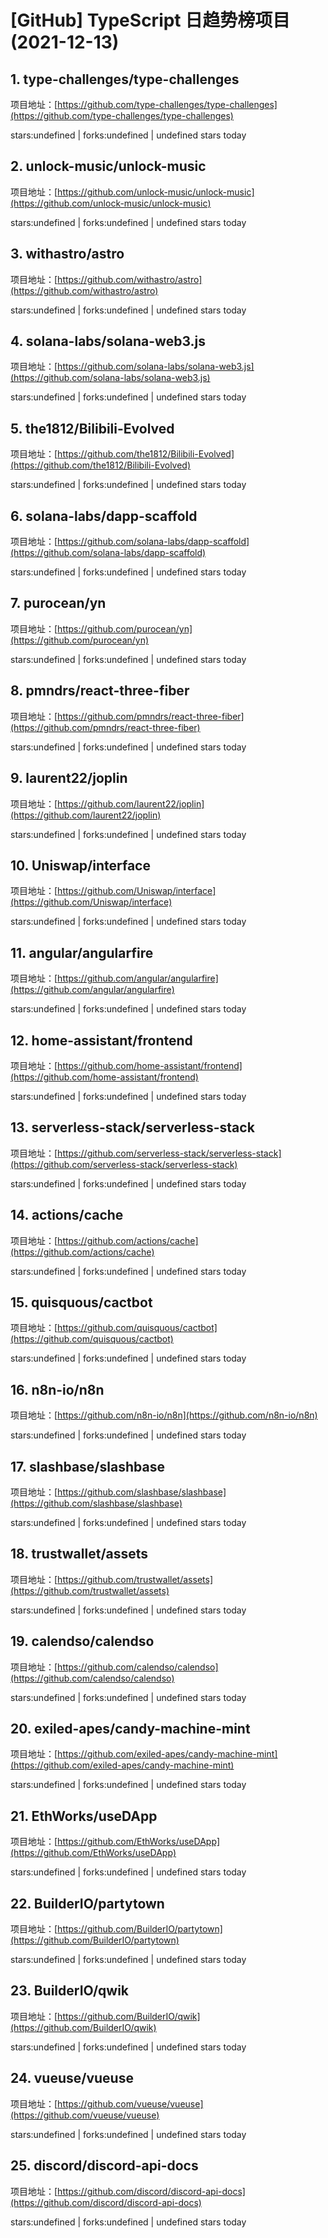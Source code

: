 # [GitHub] TypeScript 日趋势榜项目(2021-12-13)

## 1. type-challenges/type-challenges 

项目地址：[https://github.com/type-challenges/type-challenges](https://github.com/type-challenges/type-challenges)

stars:undefined | forks:undefined | undefined stars today 



## 2. unlock-music/unlock-music 

项目地址：[https://github.com/unlock-music/unlock-music](https://github.com/unlock-music/unlock-music)

stars:undefined | forks:undefined | undefined stars today 



## 3. withastro/astro 

项目地址：[https://github.com/withastro/astro](https://github.com/withastro/astro)

stars:undefined | forks:undefined | undefined stars today 



## 4. solana-labs/solana-web3.js 

项目地址：[https://github.com/solana-labs/solana-web3.js](https://github.com/solana-labs/solana-web3.js)

stars:undefined | forks:undefined | undefined stars today 



## 5. the1812/Bilibili-Evolved 

项目地址：[https://github.com/the1812/Bilibili-Evolved](https://github.com/the1812/Bilibili-Evolved)

stars:undefined | forks:undefined | undefined stars today 



## 6. solana-labs/dapp-scaffold 

项目地址：[https://github.com/solana-labs/dapp-scaffold](https://github.com/solana-labs/dapp-scaffold)

stars:undefined | forks:undefined | undefined stars today 



## 7. purocean/yn 

项目地址：[https://github.com/purocean/yn](https://github.com/purocean/yn)

stars:undefined | forks:undefined | undefined stars today 



## 8. pmndrs/react-three-fiber 

项目地址：[https://github.com/pmndrs/react-three-fiber](https://github.com/pmndrs/react-three-fiber)

stars:undefined | forks:undefined | undefined stars today 



## 9. laurent22/joplin 

项目地址：[https://github.com/laurent22/joplin](https://github.com/laurent22/joplin)

stars:undefined | forks:undefined | undefined stars today 



## 10. Uniswap/interface 

项目地址：[https://github.com/Uniswap/interface](https://github.com/Uniswap/interface)

stars:undefined | forks:undefined | undefined stars today 



## 11. angular/angularfire 

项目地址：[https://github.com/angular/angularfire](https://github.com/angular/angularfire)

stars:undefined | forks:undefined | undefined stars today 



## 12. home-assistant/frontend 

项目地址：[https://github.com/home-assistant/frontend](https://github.com/home-assistant/frontend)

stars:undefined | forks:undefined | undefined stars today 



## 13. serverless-stack/serverless-stack 

项目地址：[https://github.com/serverless-stack/serverless-stack](https://github.com/serverless-stack/serverless-stack)

stars:undefined | forks:undefined | undefined stars today 



## 14. actions/cache 

项目地址：[https://github.com/actions/cache](https://github.com/actions/cache)

stars:undefined | forks:undefined | undefined stars today 



## 15. quisquous/cactbot 

项目地址：[https://github.com/quisquous/cactbot](https://github.com/quisquous/cactbot)

stars:undefined | forks:undefined | undefined stars today 



## 16. n8n-io/n8n 

项目地址：[https://github.com/n8n-io/n8n](https://github.com/n8n-io/n8n)

stars:undefined | forks:undefined | undefined stars today 



## 17. slashbase/slashbase 

项目地址：[https://github.com/slashbase/slashbase](https://github.com/slashbase/slashbase)

stars:undefined | forks:undefined | undefined stars today 



## 18. trustwallet/assets 

项目地址：[https://github.com/trustwallet/assets](https://github.com/trustwallet/assets)

stars:undefined | forks:undefined | undefined stars today 



## 19. calendso/calendso 

项目地址：[https://github.com/calendso/calendso](https://github.com/calendso/calendso)

stars:undefined | forks:undefined | undefined stars today 



## 20. exiled-apes/candy-machine-mint 

项目地址：[https://github.com/exiled-apes/candy-machine-mint](https://github.com/exiled-apes/candy-machine-mint)

stars:undefined | forks:undefined | undefined stars today 



## 21. EthWorks/useDApp 

项目地址：[https://github.com/EthWorks/useDApp](https://github.com/EthWorks/useDApp)

stars:undefined | forks:undefined | undefined stars today 



## 22. BuilderIO/partytown 

项目地址：[https://github.com/BuilderIO/partytown](https://github.com/BuilderIO/partytown)

stars:undefined | forks:undefined | undefined stars today 



## 23. BuilderIO/qwik 

项目地址：[https://github.com/BuilderIO/qwik](https://github.com/BuilderIO/qwik)

stars:undefined | forks:undefined | undefined stars today 



## 24. vueuse/vueuse 

项目地址：[https://github.com/vueuse/vueuse](https://github.com/vueuse/vueuse)

stars:undefined | forks:undefined | undefined stars today 



## 25. discord/discord-api-docs 

项目地址：[https://github.com/discord/discord-api-docs](https://github.com/discord/discord-api-docs)

stars:undefined | forks:undefined | undefined stars today 



